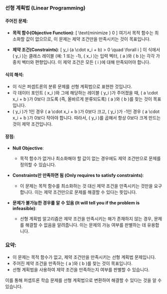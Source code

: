 
### 선형 계획법 (Linear Programming)

#### 주어진 문제:
- **목적 함수(Objective Function)**:
  \[
  \text{minimize } 0
  \]
  여기서 목적 함수는 최소화할 값이 없으므로, 이 문제는 제약 조건만을 만족시키는 것이 목표입니다.

- **제약 조건(Constraints)**:
  \[
  y_i (a \cdot x_i + b) > 0 \quad \forall i
  \]
  이 식에서 \( y_i \)는 클래스 레이블 (예: 1 또는 -1), \( x_i \)는 입력 벡터, \( a \)와 \( b \)는 각각 가중치 벡터와 편향입니다. 이 제약 조건은 모든 \( i \)에 대해 만족되어야 합니다.

#### 식의 해석:
- 이 식은 퍼셉트론의 분류 문제를 선형 계획법으로 표현한 것입니다.
- 각 데이터 포인트 \( x_i \)와 그에 해당하는 레이블 \( y_i \)가 주어졌을 때, \( a \cdot x_i + b \)가 0보다 크도록 (즉, 올바르게 분류되도록) \( a \)와 \( b \)를 찾는 것이 목표입니다.
- \( y_i \)가 1인 경우 \( a \cdot x_i + b \)가 0보다 크고, \( y_i \)가 -1인 경우 \( a \cdot x_i + b \)가 0보다 작아야 합니다. 따라서, \( y_i \)를 곱해서 항상 0보다 크게 만드는 것이 제약 조건입니다.

#### 장점:
- **Null Objective**:
  - 목적 함수가 없거나 최소화해야 할 값이 없는 경우에도 제약 조건만으로 문제를 정의할 수 있습니다.
  
- **Constraints만 만족하면 됨 (Only requires to satisfy constraints)**:
  - 이 문제는 목적 함수를 최소화하는 것 대신 제약 조건을 만족시키는 것만을 요구합니다. 이는 제약 조건만으로 문제를 해결할 수 있다는 뜻입니다.
  
- **문제가 불가능한 경우를 알 수 있음 (It will tell you if the problem is infeasible)**:
  - 선형 계획법 알고리즘은 제약 조건을 만족시키는 해가 존재하지 않는 경우, 문제를 해결할 수 없음을 알려줍니다. 이는 문제의 가능 여부를 판별하는 데 유용합니다.

### 요약:
- 이 문제는 목적 함수가 없고, 제약 조건만을 만족시키는 선형 계획법 문제입니다.
- 주어진 제약 조건을 만족하는 \( a \)와 \( b \)를 찾는 것이 목표입니다.
- 선형 계획법을 사용하여 제약 조건을 만족하는지 여부를 판별할 수 있습니다.

이를 통해 퍼셉트론 학습 문제를 선형 계획법으로 변환하여 해결할 수 있다는 것을 알 수 있습니다.

